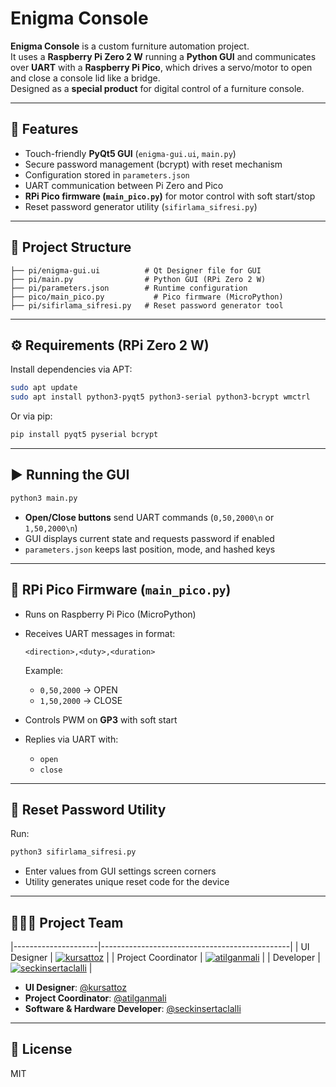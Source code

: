 # Enigma Console

**Enigma Console** is a custom furniture automation project.  
It uses a **Raspberry Pi Zero 2 W** running a **Python GUI** and communicates over **UART** with a **Raspberry Pi Pico**, which drives a servo/motor to open and close a console lid like a bridge.  
Designed as a **special product** for digital control of a furniture console.

---

## 🚀 Features
- Touch-friendly **PyQt5 GUI** (`enigma-gui.ui`, `main.py`)
- Secure password management (bcrypt) with reset mechanism
- Configuration stored in `parameters.json`
- UART communication between Pi Zero and Pico
- **RPi Pico firmware (`main_pico.py`)** for motor control with soft start/stop
- Reset password generator utility (`sifirlama_sifresi.py`)

---

## 📂 Project Structure
```
├── pi/enigma-gui.ui          # Qt Designer file for GUI
├── pi/main.py                # Python GUI (RPi Zero 2 W)
├── pi/parameters.json        # Runtime configuration
├── pico/main_pico.py           # Pico firmware (MicroPython)
├── pi/sifirlama_sifresi.py   # Reset password generator tool
```

---

## ⚙️ Requirements (RPi Zero 2 W)
Install dependencies via APT:
```bash
sudo apt update
sudo apt install python3-pyqt5 python3-serial python3-bcrypt wmctrl
```

Or via pip:
```bash
pip install pyqt5 pyserial bcrypt
```

---

## ▶ Running the GUI
```bash
python3 main.py
```

- **Open/Close buttons** send UART commands (`0,50,2000\n` or `1,50,2000\n`)  
- GUI displays current state and requests password if enabled  
- `parameters.json` keeps last position, mode, and hashed keys  

---

## 🔧 RPi Pico Firmware (`main_pico.py`)
- Runs on Raspberry Pi Pico (MicroPython)  
- Receives UART messages in format:  
  ```
  <direction>,<duty>,<duration>
  ```
  Example:  
  - `0,50,2000` → OPEN  
  - `1,50,2000` → CLOSE  

- Controls PWM on **GP3** with soft start  
- Replies via UART with:  
  - `open`  
  - `close`  

---

## 🔑 Reset Password Utility
Run:
```bash
python3 sifirlama_sifresi.py
```

- Enter values from GUI settings screen corners  
- Utility generates unique reset code for the device  

---

## 🧑‍🤝‍🧑 Project Team
|---------------------|-----------------------------------------------|
| UI Designer         | [![kursattoz](https://github.com/kursattoz.png?size=40)](https://github.com/kursattoz) |
| Project Coordinator | [![atilganmali](https://github.com/atilganmali.png?size=40)](https://github.com/atilganmali) |
| Developer           | [![seckinsertaclalli](https://github.com/seckinsertaclalli.png?size=40)](https://github.com/seckinsertaclalli) |

- **UI Designer**: [@kursattoz](https://github.com/kursattoz)  
- **Project Coordinator**: [@atilganmali](https://github.com/atilganmali)  
- **Software & Hardware Developer**: [@seckinsertaclalli](https://github.com/seckinsertaclalli)  

---

## 📜 License
MIT
